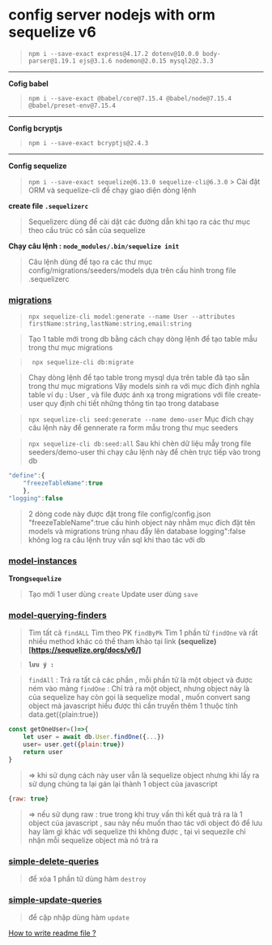 # config server nodejs with orm sequelize v6

> `npm i --save-exact express@4.17.2 dotenv@10.0.0 body-parser@1.19.1 ejs@3.1.6 nodemon@2.0.15 mysql2@2.3.3`

---

**Cofig babel**

> `npm i --save-exact @babel/core@7.15.4 @babel/node@7.15.4 @babel/preset-env@7.15.4`

---

**Config bcryptjs**

> `npm i --save-exact bcryptjs@2.4.3`

---

**Config sequelize**

> `npm i --save-exact sequelize@6.13.0 sequelize-cli@6.3.0` >
> Cài đặt ORM và sequelize-cli để chạy giao diện dòng lệnh

**create file `.sequelizerc`**

> Sequelizerc dùng để cài dặt các đường dẫn khi tạo ra các thư mục theo cấu trúc có sẵn của sequelize

**Chạy câu lệnh : `node_modules/.bin/sequelize init`**

> Câu lệnh dùng để tạo ra các thư mục config/migrations/seeders/models dựa trên cấu hình trong file .sequelizerc

### [migrations](https://sequelize.org/docs/v6/other-topics/migrations/)

> `npx sequelize-cli model:generate --name User --attributes firstName:string,lastName:string,email:string`

> Tạo 1 table mới trong db bằng cách chạy dòng lệnh để tạo table mẫu trong thư mục migrations

> ` npx sequelize-cli db:migrate`

> Chạy dòng lệnh để tạo table trong mysql dựa trên table đã tạo sẵn trong thư mục migrations
> Vậy models sinh ra với mục đích định nghĩa table ví dụ : User , và file được ánh xạ trong migrations với file create-user quy định chi tiết những thông tin tạo trong database

> `npx sequelize-cli seed:generate --name demo-user`
> Mục đích chạy câu lệnh này để gennerate ra form mẫu trong thư mục seeders

> `npx sequelize-cli db:seed:all`
> Sau khi chèn dữ liệu mẫy trong file seeders/demo-user thì chạy câu lệnh này để chèn trực tiếp vào trong db

```JavaScript
"define":{
    "freezeTableName":true
    },
"logging":false
```

> 2 dòng code này được đặt trong file config/config.json
> "freezeTableName":true cấu hình object này nhằm mục đích đặt tên models và migrations trùng nhau đẩy lên database
> logging":false không log ra câu lệnh truy vấn sql khi thao tác với db

### [model-instances](https://sequelize.org/docs/v6/core-concepts/model-instances/)

**Trong`sequelize`**

> Tạo mới 1 user dùng `create`
> Update user dùng `save`

### [model-querying-finders](https://sequelize.org/docs/v6/core-concepts/model-querying-finders/)

> Tìm tất cả `findALL`
> Tìm theo PK `findByPk`
> Tìm 1 phần tử `findOne`
> và rất nhiều method khác có thể tham khảo tại link **(sequelize)[https://sequelize.org/docs/v6/]**

> **`lưu ý :`**

> `findAll` : Trả ra tất cả các phần , mỗi phần tử là một object và được ném vào mảng
> `findOne` : Chỉ trả ra một object, nhưng object này là của sequelize hay còn gọi là sequelize modal , muốn convert sang object mà javascript hiểu được thì cần truyền thêm 1 thuộc tính data.get({plain:true})

```JavaScript
const getOneUser=()=>{
    let user = await db.User.findOne({...})
    user= user.get({plain:true})
    return user
}
```

> => khi sử dụng cách này user vẫn là sequelize object nhưng khi lấy ra sử dụng chúng ta lại gán lại thành 1 object của javascript

```JavaScript
{raw: true}
```

> => nếu sử dụng raw : true trong khi truy vấn thì kết quả trả ra là 1 object của javascript , sau này nếu muốn thao tác với object đó để lưu hay làm gì khác với sequelize thì không được , tại vì sequezile chỉ nhận mỗi sequelize object mà nó trả ra

### [simple-delete-queries](https://sequelize.org/docs/v6/core-concepts/model-querying-basics/#simple-delete-queries)

> để xóa 1 phần tử dùng hàm `destroy`

### [simple-update-queries](https://sequelize.org/docs/v6/core-concepts/model-querying-basics/#simple-update-queries)

> để cập nhập dùng hàm `update`

[How to write readme file ?](https://ihoctot.com/cach-viet-readme-md)
